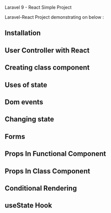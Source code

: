 Laravel 9 - React Simple Project 

Laravel-React Project demonstrating on below :

## Installation
## User Controller with React
## Creating class component
## Uses of state
## Dom events
## Changing state
## Forms
## Props In Functional Component
## Props In Class Component
## Conditional Rendering
## useState Hook
